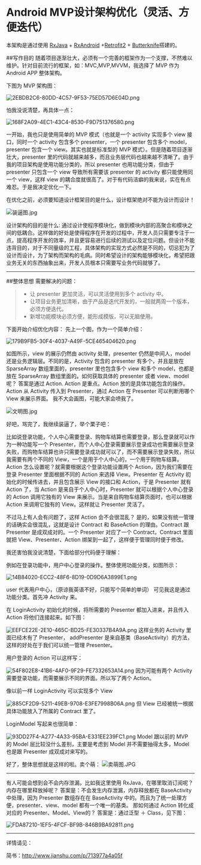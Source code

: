 # Android MVP设计架构优化（灵活、方便迭代）

本架构是通过使用 [RxJava](https://github.com/ReactiveX/RxJava) + [RxAndroid](https://github.com/ReactiveX/RxAndroid) +[Retrofit2](https://github.com/square/retrofit) + [Butterknife](https://github.com/JakeWharton/butterknife)搭建的。


##写作目的
随着项目逐渐壮大，必须有一个完善的框架作为一个支撑，不然难以维护。针对目前流行的框架，如：MVC,MVP,MVVM，我选择了  MVP 作为 Android APP 整体架构。

下图为 MVP 架构图：

![2EBDB2C6-80DD-4C57-9F53-75ED57D6E04D.png](http://upload-images.jianshu.io/upload_images/1677180-272777694553600a.png?imageMogr2/auto-orient/strip%7CimageView2/2/w/1240)

怕我没说清楚，再具体一点：

![168F2A09-4EC1-43C4-8530-F9D751376580.png](http://upload-images.jianshu.io/upload_images/1677180-eff97e0efa6b1978.png?imageMogr2/auto-orient/strip%7CimageView2/2/w/1240)

一开始，我也只是使用简单的 MVP 模式（也就是一个 activity 实现多个 view 接口，同时一个 activity 包含多个 presenter，一个 presenter 包含多个 model，presenter 包含一个 view。其实也就是标准型的 MVP 模式）。但是随着项目逐渐壮大，presenter 里的代码就越来越多，而且业务层代码也越来越不清晰了。由于我的项目架构是使用功能分类的，所以 presenter 也用功能分类，但由于 presenter 只包含一个 view 导致所有需要该 presenter 的 activity 都只能使用同一个 view，这样 view 的耦合度就很高了。对于有代码洁癖的我来说，实在有点难忍。于是我决定优化一下。

在优化之前，必须要知道设计框架目的是什么，设计框架绝对不能为设计而设计！

![装逼图.jpg](http://upload-images.jianshu.io/upload_images/1677180-526c9f5ad85e17a2.jpg?imageMogr2/auto-orient/strip%7CimageView2/2/w/1240)

设计架构的目的是什么:
通过设计使程序模块化，做到模块内部的高聚合和模块之间的低耦合。这样做的好处是使得程序在开发的过程中，开发人员只需要专注于一点，提高程序开发的效率，并且更容易进行后续的测试以及定位问题。但设计不能违背目的，对于不同量级的工程，具体架构的实现方式必然是不同的，切忌犯为了设计而设计，为了架构而架构的毛病。同时希望设计的架构能够模块化，希望把跟业务无关的东西抽象出来，开发人员根本只需要写业务代码就够了。

---
##整体思想
需要解决的问题：
> * 让 presenter 更加灵活，可以灵活使用到多个 activity 中。
> * 让项目业务更加清晰，由于产品是迭代开发的，一般就两周一个版本，必须方便迭代。
> * 新增功能模块必须方便，能形成模版，可以无脑使用。

下面开始介绍优化内容：
     先上一个图，作为一个简单介绍：

![179B9FB5-30F4-4037-A49F-5CE465404620.png](http://upload-images.jianshu.io/upload_images/1677180-99fca48efe34cdb2.png?imageMogr2/auto-orient/strip%7CimageView2/2/w/1240)

如图所示，view 的展示仍然由 activity 处理，presenter 仍然是中间人，model 还是业务逻辑层。不同的是，Activity 包含的 presenter 有多个，并且是放在 SparseArray 数组里面的，presenter 里也包含多个 view 和多个 model，也都是放在 SparseArray 数组里面的。如何获取具体的 presenter 或者 view、model 呢？ 答案是通过 Action. Action 是重点。Action 放的是具体功能包含的操作。Action 从 Activity 传入到 Presenter，通过 Action 在 Presenter 可以判断用哪个 View 来展示界面。
我不大会画图，可能大家会喷我了。

![文明图.jpg](http://upload-images.jianshu.io/upload_images/1677180-b295f0a869b0fe4c.jpg?imageMogr2/auto-orient/strip%7CimageView2/2/w/1240)

好吧，骂完了，我继续装逼了，举个栗子吧：
> 
比如说登录功能，个人中心需要登录、购物车结算也需要登录，那么登录就可以作为一种功能写一个 Presenter，而个人中心登录需要展示登录成功也需要展示登录失败，而购物车结算也许只需要登录成功就可以了，而不需要展示登录失败，所以我需要有两个不同的 View，一个是用于个人中心的，一个用于购物车结算。Action 怎么设置呢？就需要根据这个登录功能设置两个 Action，因为我们需要在登录 Presenter 里面根据不同的 Action 来选择 View。Presenter 在 Activity 初始化的时候传进去，并且包含展示 View 的接口和 Action，于是 Presenter 就有 Action 了，当 Action 是来自于个人中心时，Presenter 就可以根据个人中心登录的 Action 调用它独有的 View 来展示。当是来自购物车结算页面时，也可以根据 Action 来调用它独有的 View。这样就让 Presenter 灵活了。

不过马上有人会有问题了，这样 Action 会不会很混乱？
是的，如果没有统一管理的话确实会很混乱，这就是设计 Contract 和 BaseAction 的理由。Contract 跟 Presenter 是成双成对的。一个 Presenter 对应了一个 Contract，Contract 里面就把 View、Presenter、Action 绑架到一起了，这样便于管理同时便于修改。

我还害怕我没说清楚，下面给部分代码便于理解：

例如在登录功能中，用户中心登录的操作。整体使用功能分类，如图所示：

![14B84020-ECC2-48F6-8D19-0D9D6A3899E1.png](http://upload-images.jianshu.io/upload_images/1677180-3be0d1b5d751b13e.png?imageMogr2/auto-orient/strip%7CimageView2/2/w/1240)

user 代表用户中心，（原谅我英语不好，只能写个简单的单词）
可见我这是通过功能分类。首先冲 Activity 来。

在 LoginActivity 初始化的时候，将所需要的 Presenter 都加入进来，并且传入 Action 将他们连接起来。如下图：

![EEFCE22E-2E10-465C-BD25-FE30337B4A9A.png](http://upload-images.jianshu.io/upload_images/1677180-0c6786c214af22c1.png?imageMogr2/auto-orient/strip%7CimageView2/2/w/1240)
这样业务的 Activity 里面已经木有了 Presenter， addPresenter 是来自基类（BaseActivity）的方法，这样的好处在于我们可以统一管理 Presenter。

用户登录的 Action 可以这样写：

![54F802E8-41B6-4AF0-9F29-FE7332653A14.png](http://upload-images.jianshu.io/upload_images/1677180-f760898b090cd05d.png?imageMogr2/auto-orient/strip%7CimageView2/2/w/1240)
因为可能有两个 Activity 需要登录功能，而需要展示不同的界面。所以写了两个 Action。

像以前一样 LoginActivity 可以实现多个 View

![885CF2D9-5211-49EB-9708-E3FE7998B06A.png](http://upload-images.jianshu.io/upload_images/1677180-7e55d74bd71cbbed.png?imageMogr2/auto-orient/strip%7CimageView2/2/w/1240)
但 View 已经被统一根据具体功能放入了所属的 Contract 里了。

LoginModel 写起来也很简单：

![93DD27F4-A277-4A33-95BA-E331EE239FC1.png](http://upload-images.jianshu.io/upload_images/1677180-53655af8d35b35a7.png?imageMogr2/auto-orient/strip%7CimageView2/2/w/1240)
Model 跟以前的 MVP 的 Model 层比较没什么差别，主要是考虑到 Model 并不需要抽得太多，Model 也是跟 Presenter 成双成对来写的。

好了，整体思想就是这样的啦。卖个萌：
![卖萌图.JPG](http://upload-images.jianshu.io/upload_images/1677180-b298aa6a1f18c1fe.JPG?imageMogr2/auto-orient/strip%7CimageView2/2/w/1240)


---
有人可能会想到会不会内存泄漏，比如我这里使用 RxJava，在哪里取消订阅呢？内存在哪里释放掉呢？
答案是：不会发生内存泄漏，内存释放都在 BaseActivity 中处理，因为 Presenter 数组存在在 BaseActivity 中的。而且为了统一处理方便，presenter、view、model 都有一个唯一的基类。
那如何通过 Action 转化成对应的 Presenter、Model、View的？
答案是：通过泛型 ＋ Class<T>，见下图：

![FDA87210-1EF5-4FCF-BF9B-846B9BA92811.png](http://upload-images.jianshu.io/upload_images/1677180-2f4d89b0e6bf1529.png?imageMogr2/auto-orient/strip%7CimageView2/2/w/1240)


---

详情请见：

简书：http://www.jianshu.com/p/713977a4a05f
